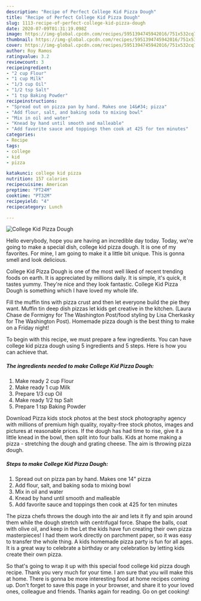 ```yaml
---
description: "Recipe of Perfect College Kid Pizza Dough"
title: "Recipe of Perfect College Kid Pizza Dough"
slug: 1113-recipe-of-perfect-college-kid-pizza-dough
date: 2020-07-09T01:31:19.098Z
image: https://img-global.cpcdn.com/recipes/5951394745942016/751x532cq70/college-kid-pizza-dough-recipe-main-photo.jpg
thumbnail: https://img-global.cpcdn.com/recipes/5951394745942016/751x532cq70/college-kid-pizza-dough-recipe-main-photo.jpg
cover: https://img-global.cpcdn.com/recipes/5951394745942016/751x532cq70/college-kid-pizza-dough-recipe-main-photo.jpg
author: Roy Ramos
ratingvalue: 3.2
reviewcount: 3
recipeingredient:
- "2 cup Flour"
- "1 cup Milk"
- "1/3 cup Oil"
- "1/2 tsp Salt"
- "1 tsp Baking Powder"
recipeinstructions:
- "Spread out on pizza pan by hand. Makes one 14&#34; pizza"
- "Add flour, salt, and baking soda to mixing bowl"
- "Mix in oil and water"
- "Knead by hand until smooth and malleable"
- "Add favorite sauce and toppings then cook at 425 for ten minutes"
categories:
- Recipe
tags:
- college
- kid
- pizza

katakunci: college kid pizza 
nutrition: 157 calories
recipecuisine: American
preptime: "PT24M"
cooktime: "PT32M"
recipeyield: "4"
recipecategory: Lunch

---
```



![College Kid Pizza Dough](https://img-global.cpcdn.com/recipes/5951394745942016/751x532cq70/college-kid-pizza-dough-recipe-main-photo.jpg)

Hello everybody, hope you are having an incredible day today. Today, we're going to make a special dish, college kid pizza dough. It is one of my favorites. For mine, I am going to make it a little bit unique. This is gonna smell and look delicious.

College Kid Pizza Dough is one of the most well liked of recent trending foods on earth. It is appreciated by millions daily. It is simple, it's quick, it tastes yummy. They're nice and they look fantastic. College Kid Pizza Dough is something which I have loved my whole life.

Fill the muffin tins with pizza crust and then let everyone build the pie they want. Muffin tin deep dish pizzas let kids get creative in the kitchen. (Laura Chase de Formigny for The Washington Post/food styling by Lisa Cherkasky for The Washington Post). Homemade pizza dough is the best thing to make on a Friday night!


To begin with this recipe, we must prepare a few ingredients. You can have college kid pizza dough using 5 ingredients and 5 steps. Here is how you can achieve that.

<!--inarticleads1-->

##### The ingredients needed to make College Kid Pizza Dough:

1. Make ready 2 cup Flour
1. Make ready 1 cup Milk
1. Prepare 1/3 cup Oil
1. Make ready 1/2 tsp Salt
1. Prepare 1 tsp Baking Powder


Download Pizza kids stock photos at the best stock photography agency with millions of premium high quality, royalty-free stock photos, images and pictures at reasonable prices. If the dough has had time to rise, give it a little knead in the bowl, then split into four balls. Kids at home making a pizza - stretching the dough and grating cheese. The aim is throwing pizza dough. 

<!--inarticleads2-->

##### Steps to make College Kid Pizza Dough:

1. Spread out on pizza pan by hand. Makes one 14&#34; pizza
1. Add flour, salt, and baking soda to mixing bowl
1. Mix in oil and water
1. Knead by hand until smooth and malleable
1. Add favorite sauce and toppings then cook at 425 for ten minutes


The pizza chefs throws the dough into the air and lets it fly and spin around them while the dough stretch with centrifugal force. Shape the balls, coat with olive oil, and keep in the Let the kids have fun creating their own pizza masterpieces! I had them work directly on parchment paper, so it was easy to transfer the whole thing. A kids homemade pizza party is fun for all ages. It is a great way to celebrate a birthday or any celebration by letting kids create their own pizza. 

So that's going to wrap it up with this special food college kid pizza dough recipe. Thank you very much for your time. I am sure that you will make this at home. There is gonna be more interesting food at home recipes coming up. Don't forget to save this page in your browser, and share it to your loved ones, colleague and friends. Thanks again for reading. Go on get cooking!

